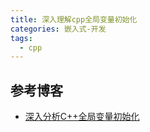 ```yaml
---
title: 深入理解cpp全局变量初始化
categories: 嵌入式-开发
tags:
  - cpp
---
```

## 参考博客
- [深入分析C++全局变量初始化](https://mp.weixin.qq.com/s?__biz=Mzg3Mjg2NjU4NA==&mid=2247484664&idx=1&sn=db677b4cfdc597acafd9b7023188975b)

